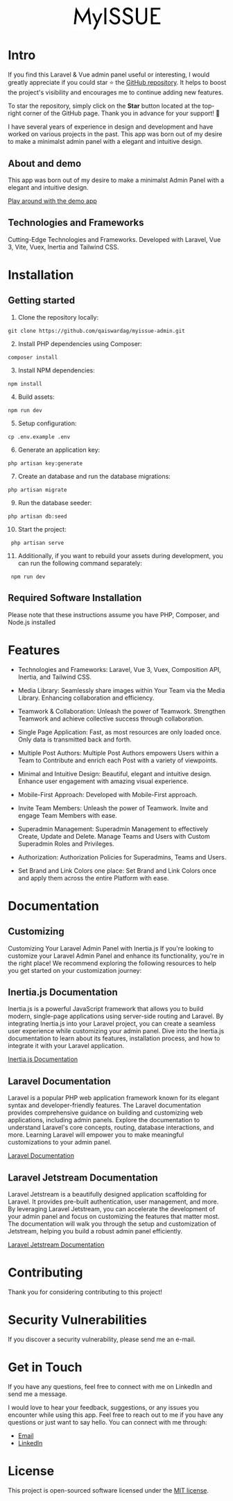 <p align="center" dir="auto">
<img width="200" style="max-width: 100%;" src="public/logo/logo-myissue.svg" alt="Logo">
</p>

# Intro

If you find this Laravel & Vue admin panel useful or interesting, I would greatly appreciate if you could star ⭐ the [GitHub repository](https://github.com/qaiswardag/myissue-admin). It helps to boost the project's visibility and encourages me to continue adding new features.

To star the repository, simply click on the **Star** button located at the top-right corner of the GitHub page. Thank you in advance for your support! 🙌

I have several years of experience in design and development and have worked on various projects in the past. This app was born out of my desire to make a minimalst admin panel with a elegant and intuitive design.

## About and demo

This app was born out of my desire to make a minimalst Admin Panel with a elegant and intuitive design.

[Play around with the demo app](https://www.admin.myissue.io)

## Technologies and Frameworks

Cutting-Edge Technologies and Frameworks. Developed with Laravel, Vue 3, Vite, Vuex, Inertia and Tailwind CSS.

# Installation

## Getting started

1. Clone the repository locally:

```
git clone https://github.com/qaiswardag/myissue-admin.git
```

2. Install PHP dependencies using Composer:

```
composer install
```

3. Install NPM dependencies:

```
npm install
```

4. Build assets:

```
npm run dev
```

5. Setup configuration:

```
cp .env.example .env
```

6. Generate an application key:

```
php artisan key:generate
```

7. Create an database and run the database migrations:

```
php artisan migrate
```

9. Run the database seeder:

```
php artisan db:seed
```

10. Start the project:

```
 php artisan serve
```

11. Additionally, if you want to rebuild your assets during development, you can run the following command separately:

```
 npm run dev
```

## Required Software Installation

Please note that these instructions assume you have PHP, Composer, and Node.js installed

# Features

-   Technologies and Frameworks: Laravel, Vue 3, Vuex, Composition API, Inertia, and Tailwind CSS.

-   Media Library: Seamlessly share images within Your Team via the Media Library. Enhancing collaboration and efficiency.

-   Teamwork & Collaboration: Unleash the power of Teamwork. Strengthen Teamwork and achieve collective success through collaboration.

-   Single Page Application: Fast, as most resources are only loaded once. Only data is transmitted back and forth.

-   Multiple Post Authors: Multiple Post Authors empowers Users within a Team to Contribute and enrich each Post with a variety of viewpoints.

-   Minimal and Intuitive Design: Beautiful, elegant and intuitive design. Enhance user engagement with amazing visual experience.

-   Mobile-First Approach: Developed with Mobile-First approach.

-   Invite Team Members: Unleash the power of Teamwork. Invite and engage Team Members with ease.

-   Superadmin Management: Superadmin Management to effectively Create, Update and Delete. Manage Teams and Users with Custom Superadmin Roles and Privileges.

-   Authorization: Authorization Policies for Superadmins, Teams and Users.

-   Set Brand and Link Colors one place: Set Brand and Link Colors once and apply them across the entire Platform with ease.

# Documentation

## Customizing

Customizing Your Laravel Admin Panel with Inertia.js
If you're looking to customize your Laravel Admin Panel and enhance its functionality, you're in the right place! We recommend exploring the following resources to help you get started on your customization journey:

## Inertia.js Documentation

Inertia.js is a powerful JavaScript framework that allows you to build modern, single-page applications using server-side routing and Laravel. By integrating Inertia.js into your Laravel project, you can create a seamless user experience while customizing your admin panel. Dive into the Inertia.js documentation to learn about its features, installation process, and how to integrate it with your Laravel application.

[Inertia.js Documentation](https://inertiajs.com/)

## Laravel Documentation

Laravel is a popular PHP web application framework known for its elegant syntax and developer-friendly features. The Laravel documentation provides comprehensive guidance on building and customizing web applications, including admin panels. Explore the documentation to understand Laravel's core concepts, routing, database interactions, and more. Learning Laravel will empower you to make meaningful customizations to your admin panel.

[Laravel Documentation](https://laravel.com/docs/10.x)

## Laravel Jetstream Documentation

Laravel Jetstream is a beautifully designed application scaffolding for Laravel. It provides pre-built authentication, user management, and more. By leveraging Laravel Jetstream, you can accelerate the development of your admin panel and focus on customizing the features that matter most. The documentation will walk you through the setup and customization of Jetstream, helping you build a robust admin panel efficiently.

[Laravel Jetstream Documentation](https://jetstream.laravel.com/introduction.html)

# Contributing

Thank you for considering contributing to this project!

# Security Vulnerabilities

If you discover a security vulnerability, please send me an e-mail.

# Get in Touch

If you have any questions, feel free to connect with me on LinkedIn and send me a message.

I would love to hear your feedback, suggestions, or any issues you encounter while using this app. Feel free to reach out to me if you have any questions or just want to say hello. You can connect with me through:

-   [Email](mailto:qais.wardag@outlook.com)
-   [LinkedIn](https://www.linkedin.com/in/qaiswardag)

# License

This project is open-sourced software licensed under the [MIT license](https://opensource.org/licenses/MIT).
